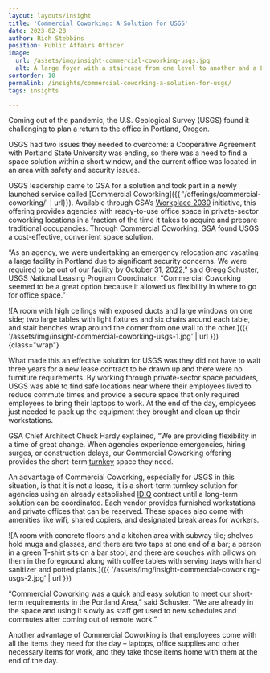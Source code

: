 ```yaml
---
layout: layouts/insight
title: 'Commercial Coworking: A Solution for USGS'
date: 2023-02-28
author: Rich Stebbins
position: Public Affairs Officer
image:
  url: /assets/img/insight-commercial-coworking-usgs.jpg
  alt: A large foyer with a staircase from one level to another and a L-shaped blue couch with coffee table; rugs and carpeting cover part of the area, while exposed concrete floor is exposed elsewhere; a hallway leads to elevators, and another staircase leads down to an area with a green exit sign.
sortorder: 10
permalink: /insights/commercial-coworking-a-solution-for-usgs/
tags: insights

---
```



Coming out of the pandemic, the U.S. Geological Survey (USGS) found it challenging to plan a return to the office in Portland, Oregon.

USGS had two issues they needed to overcome: a Cooperative Agreement with Portland State University was ending, so there was a need to find a space solution within a short window, and the current office was located in an area with safety and security issues.

USGS leadership came to GSA for a solution and took part in a newly launched service called [Commercial Coworking]({{ '/offerings/commercial-coworking/' | url}}). Available through GSA’s [Workplace 2030](http://gsa.gov/workplace) initiative, this offering provides agencies with ready-to-use office space in private-sector coworking locations in a fraction of the time it takes to acquire and prepare traditional occupancies. Through Commercial Coworking, GSA found USGS a cost-effective, convenient space solution.

“As an agency, we were undertaking an emergency relocation and vacating a large facility in Portland due to significant security concerns. We were required to be out of our facility by October 31, 2022,” said Gregg Schuster, USGS National Leasing Program Coordinator. “Commercial Coworking seemed to be a great option because it allowed us flexibility in where to go for office space.”

![A room with high ceilings with exposed ducts and large windows on one side; two large tables with light fixtures and six chairs around each table, and stair benches wrap around the corner from one wall to the other.]({{ '/assets/img/insight-commercial-coworking-usgs-1.jpg' | url }}){class="wrap"}

What made this an effective solution for USGS was they did not have to wait three years for a new lease contract to be drawn up and there were no furniture requirements. By working through private-sector space providers, USGS was able to find safe locations near where their employees lived to reduce commute times and provide a secure space that only required employees to bring their laptops to work. At the end of the day, employees just needed to pack up the equipment they brought and clean up their workstations.

GSA Chief Architect Chuck Hardy explained, “We are providing flexibility in a time of great change. When agencies experience emergencies, hiring surges, or construction delays, our Commercial Coworking offering provides the short-term [turnkey](http://gsa.gov/glossary#turnkey) space they need.

An advantage of Commercial Coworking, especially for USGS in this situation, is that it is not a lease, it is a short-term turnkey solution for agencies using an already established [IDIQ](http://gsa.gov/glossary#IDIQ) contract until a long-term solution can be coordinated. Each vendor provides furnished workstations and private offices that can be reserved. These spaces also come with amenities like wifi, shared copiers, and designated break areas for workers.

![A room with concrete floors and a kitchen area with subway tile; shelves hold mugs and glasses, and there are two taps at one end of a bar; a person in a green T-shirt sits on a bar stool, and there are couches with pillows on them in the foreground along with coffee tables with serving trays with hand sanitizer and potted plants.]({{ '/assets/img/insight-commercial-coworking-usgs-2.jpg' | url }})

“Commercial Coworking was a quick and easy solution to meet our short-term requirements in the Portland Area,” said Schuster. “We are already in the space and using it slowly as staff get used to new schedules and commutes after coming out of remote work.”

Another advantage of Commercial Coworking is that employees come with all the items they need for the day – laptops, office supplies and other necessary items for work, and they take those items home with them at the end of the day. 
